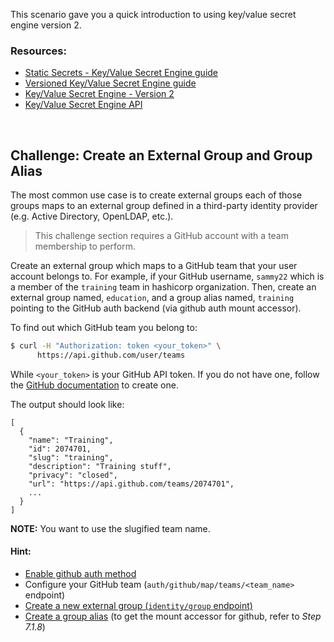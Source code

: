This scenario gave you a quick introduction to using key/value secret engine version 2.

### Resources:

- [Static Secrets - Key/Value Secret Engine guide](https://www.vaultproject.io/guides/secret-mgmt/static-secrets.html)
- [Versioned Key/Value Secret Engine guide](https://www.vaultproject.io/guides/secret-mgmt/versioned-kv.html)
- [Key/Value Secret Engine - Version 2](https://www.vaultproject.io/docs/secrets/kv/kv-v2.html)
- [Key/Value Secret Engine API](https://www.vaultproject.io/api/secret/kv/kv-v2.html)

<br>

## Challenge: Create an External Group and Group Alias

The most common use case is to create external groups each of those groups maps to an external group defined in a third-party identity provider (e.g. Active Directory, OpenLDAP, etc.).

>This challenge section requires a GitHub account with a team membership to perform.

Create an external group which maps to a GitHub team that your user account belongs to.  For example, if your GitHub username, `sammy22` which is a member of the `training` team in hashicorp organization.  Then, create an external group named, `education`, and a group alias named, `training` pointing to the GitHub auth backend (via github auth mount accessor).


To find out which GitHub team you belong to:

```bash
$ curl -H "Authorization: token <your_token>" \
      https://api.github.com/user/teams
```

While `<your_token>` is your GitHub API token.  If you do not have one, follow the [GitHub documentation](https://help.github.com/articles/creating-a-personal-access-token-for-the-command-line/) to create one.

The output should look like:

    [
      {
        "name": "Training",
        "id": 2074701,
        "slug": "training",
        "description": "Training stuff",
        "privacy": "closed",
        "url": "https://api.github.com/teams/2074701",
        ...
      }
    ]

**NOTE:** You want to use the slugified team name.

#### Hint:

- [Enable github auth method](https://www.vaultproject.io/intro/getting-started/authentication.html#auth-methods)
- Configure your GitHub team (`auth/github/map/teams/<team_name>` endpoint)
- [Create a new external group (`identity/group` endpoint)](https://www.vaultproject.io/api/secret/identity/group.html)
- [Create a group alias](https://www.vaultproject.io/api/secret/identity/group-alias.html) (to get the mount accessor for github, refer to _Step 7.1.8_)
